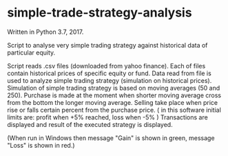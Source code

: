 # simple-trade-strategy-analysis
Written in Python 3.7, 2017.

Script to analyse very simple trading strategy against historical data of particular equity.

Script reads .csv files (downloaded from yahoo finance).
Each of files contain historical prices of specific equity or fund.
Data read from file is used to analyze simple trading strategy (simulation on historical prices).
Simulation of simple trading strategy is based on moving averages (50 and 250).
Purchase is made at the moment when shorter moving average cross from the bottom the longer moving average.
Selling take place when price rise or falls certain percent from the purchase price.
( in this software initial limits are: profit when +5% reached, loss when -5% )
Transactions are displayed and result of the executed strategy is displayed.

(When run in Windows then message "Gain" is shown in green, message "Loss" is shown in red.)
